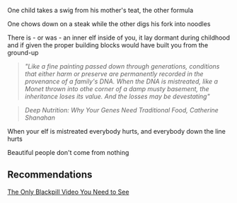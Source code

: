 One child takes a swig from his mother's teat, the other formula

One chows down on a steak while  the other digs his fork into noodles

There is - or was - an inner elf inside of you, it lay dormant during childhood and if given the proper building blocks would have built you from the ground-up

> _"Like a fine painting passed down through generations, conditions that either harm or preserve are permanently recorded in the provenance of a family's DNA. When the DNA is mistreated, like a Monet thrown into othe corner of a damp musty basement, the inheritance loses its value. And the losses may be devestating"_

> _Deep Nutrition: Why Your Genes Need Traditional Food, Catherine Shanahan_

When your elf is mistreated everybody hurts, and everybody down the line hurts

Beautiful people don't come from nothing

## Recommendations

[The Only Blackpill Video You Need to See](//rumble.com/v654kem-the-only-black-video-you-need-to-see)



